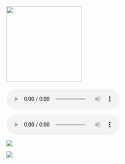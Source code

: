 ## <img src="https://s1.ephoto360.com/images/user_image/2021/03/603e822a51b1b.jpg" width="200">



<audio controls autoplay>
  <source src="horse.ogg" type="audio/ogg">
  <source src="horse.mp3" type="audio/mpeg">
Your browser does not support the audio element.
</audio>


![](https://github.com/chasequijano/Joe-Mama/blob/main/yt1s.com%20-%20Moaning%20Earrape.mp3)



![](https://media.discordapp.net/attachments/786277053501800559/813798956437995520/unknown.png)

![](https://thumbs.gfycat.com/HardtofindPlainAustraliankestrel-max-1mb.gif)
